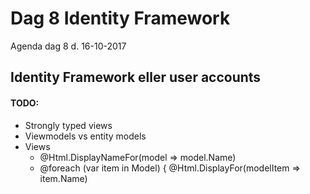 # Dag 8 Identity Framework
Agenda dag 8 d. 16-10-2017

## Identity Framework eller user accounts


#### TODO:

* Strongly typed views
* Viewmodels vs entity models
* Views
  * @Html.DisplayNameFor(model => model.Name)
  * @foreach (var item in Model) {
        @Html.DisplayFor(modelItem => item.Name)


